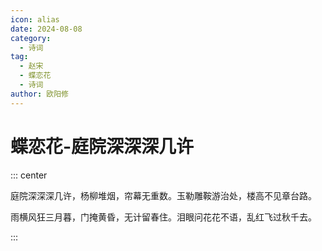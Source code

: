 ```yaml
---
icon: alias
date: 2024-08-08
category:
  - 诗词
tag:
  - 赵宋
  - 蝶恋花
  - 诗词
author: 欧阳修
---
```


# 蝶恋花-庭院深深深几许

<!-- more -->

::: center

庭院深深深几许，杨柳堆烟，帘幕无重数。玉勒雕鞍游治处，楼高不见章台路。

雨横风狂三月暮，门掩黄昏，无计留春住。泪眼问花花不语，乱红飞过秋千去。

:::